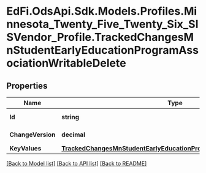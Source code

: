 # EdFi.OdsApi.Sdk.Models.Profiles.Minnesota_Twenty_Five_Twenty_Six_SISVendor_Profile.TrackedChangesMnStudentEarlyEducationProgramAssociationWritableDelete

## Properties

Name | Type | Description | Notes
------------ | ------------- | ------------- | -------------
**Id** | **string** | Resource identifier | [optional] 
**ChangeVersion** | **decimal** | Change version | [optional] 
**KeyValues** | [**TrackedChangesMnStudentEarlyEducationProgramAssociationWritableKey**](TrackedChangesMnStudentEarlyEducationProgramAssociationWritableKey.md) |  | [optional] 

[[Back to Model list]](../README.md#documentation-for-models) [[Back to API list]](../README.md#documentation-for-api-endpoints) [[Back to README]](../README.md)

